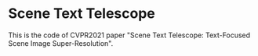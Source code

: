 # Scene Text Telescope

This is the code of CVPR2021 paper "Scene Text Telescope: Text-Focused Scene Image Super-Resolution".
